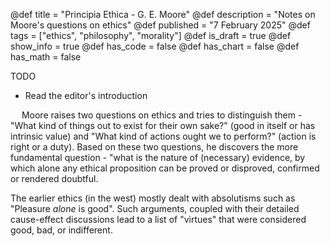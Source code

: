 @def title = "Principia Ethica - G. E. Moore"
@def description = "Notes on Moore's questions on ethics"
@def published = "7 February 2025"
@def tags = ["ethics", "philosophy", "morality"]
@def is_draft = true
@def show_info = true
@def has_code = false
@def has_chart = false
@def has_math = false


TODO
- Read the editor's introduction

&emsp; Moore raises two questions on ethics and tries to distinguish them - "What kind of things out to exist for their own sake?" (good in itself or has intrinsic value) and "What kind of actions ought we to perform?" (action is right or a duty). Based on these two questions, he discovers the more fundamental question - "what is the nature of (necessary) evidence, by which alone any ethical proposition can be proved or disproved, confirmed or rendered doubtful.

The earlier ethics (in the west) mostly dealt with absolutisms such as "Pleasure *alone* is good". Such arguments, coupled with their detailed cause-effect discussions lead to a list of "virtues" that were considered good, bad, or indifferent.
